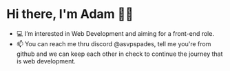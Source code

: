 # Hi there, I'm Adam 👋🏽
- 💻 I’m interested in Web Development and aiming for a front-end role.
- 📫 You can reach me thru discord @asvpspades, tell me you're from github and we can keep each other in check to continue the journey that is web development.


